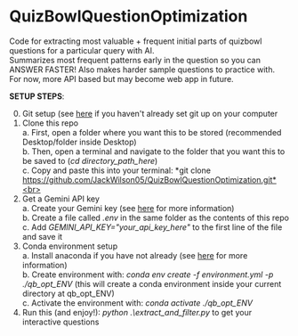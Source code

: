 # QuizBowlQuestionOptimization
Code for extracting most valuable + frequent initial parts of quizbowl questions for a particular query with AI.<br>
Summarizes most frequent patterns early in the question so you can ANSWER FASTER! Also makes harder sample questions to practice with.<br>
For now, more API based but may become web app in future.<br>


**SETUP STEPS**:<br>

0. Git setup (see <a href="https://docs.github.com/en/get-started/git-basics/set-up-git" target="_blank">here</a> if you haven't already set git up on your computer<br>
1. Clone this repo<br>
   a. First, open a folder where you want this to be stored (recommended Desktop/folder inside Desktop)<br>
   b. Then, open a terminal and navigate to the folder that you want this to be saved to (*cd directory_path_here*)<br>
   c. Copy and paste this into your terminal: *git clone https://github.com/JackWilson05/QuizBowlQuestionOptimization.git*<br>
2. Get a Gemini API key<br>
   a. Create your Gemini key (see <a href="https://aistudio.google.com/welcome?utm_source=PMAX&utm_source=PMAX&utm_medium=display&utm_medium=display&utm_campaign=FY25-global-DR-pmax-1710442&utm_campaign=FY25-global-DR-pmax-1710442&utm_content=pmax&utm_content=pmax&gclsrc=aw.ds&gad_source=1&gad_campaignid=21521909442&gclid=Cj0KCQjwsPzHBhDCARIsALlWNG0b-XvStIn_QZnYx4JjBuI-LuMS6SKEAXa56KBUlUDt7pZ6p7n5_aQaAszmEALw_wcB" target="_blank">here</a> for more information)<br>
   b. Create a file called *.env* in the same folder as the contents of this repo<br>
   c. Add *GEMINI_API_KEY="your_api_key_here"* to the first line of the file and save it<br>
4. Conda environment setup<br>
   a. Install anaconda if you have not already (see <a href="https://docs.conda.io/projects/conda/en/latest/user-guide/install/index.html" target="_blank">here</a> for more information)<br>
   b. Create environment with: *conda env create -f environment.yml -p ./qb_opt_ENV* (this will create a conda environment inside your current directory at qb_opt_ENV)<br>
   c. Activate the environment with: *conda activate ./qb_opt_ENV* <br>
5. Run this (and enjoy!): *python .\extract_and_filter.py* to get your interactive questions <br>
